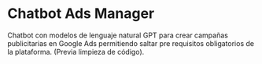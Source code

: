 # Chatbot Ads Manager
 Chatbot con modelos de lenguaje natural GPT para crear campañas publicitarias en Google Ads permitiendo saltar pre requisitos obligatorios de la plataforma. (Previa limpieza de código).
